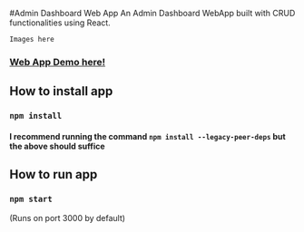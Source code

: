 #Admin Dashboard Web App
An Admin Dashboard WebApp built with CRUD functionalities using React.

```Images here ```

### [Web App Demo here!](https://react-admin-dashboard-crud.vercel.app/ecommerce)

## How to install app

### `npm install`

#### I recommend running the command `npm install --legacy-peer-deps` but the above should suffice

## How to run app

### `npm start`

(Runs on port 3000 by default)

